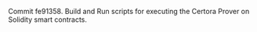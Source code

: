 Commit fe91358.                    Build and Run scripts for executing the Certora Prover on Solidity smart contracts.